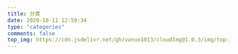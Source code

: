 ```yaml
---
title: 分类
date: 2020-10-11 12:59:34
type: "categories"
comments: false
top_img: https://cdn.jsdelivr.net/gh/vanuo1013/cloudImg@1.0.3/img/top-img-02.jpg
---
```

